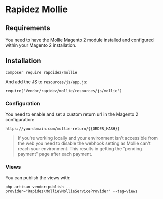 # Rapidez Mollie

## Requirements

You need to have the Mollie Magento 2 module installed and configured within your Magento 2 installation.

## Installation

```
composer require rapdidez/mollie
```
And add the JS to `resources/js/app.js`:
```
require('Vendor/rapidez/mollie/resources/js/mollie')
```

### Configuration

You need to enable and set a custom return url in the Magento 2 configuration:
```
https://yourdomain.com/mollie-return/{{ORDER_HASH}}
```

> If you're working locally and your environment isn't accessible from the web you need to disable the webhook setting as Mollie can't reach your environment. This results in getting the "pending payment" page after each payment.

### Views

You can publish the views with:
```
php artisan vendor:publish --provider="Rapidez\Mollie\MollieServiceProvider" --tag=views
```
